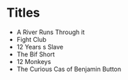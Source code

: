 # Titles


- A River Runs Through it
- Fight Club
- 12 Years s Slave
- The Bif Short
- 12 Monkeys
- The Curious Cas of Benjamin Button
